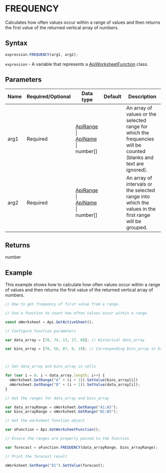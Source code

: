# FREQUENCY

Calculates how often values occur within a range of values and then returns the first value of the returned vertical array of numbers.

## Syntax

```javascript
expression.FREQUENCY(arg1, arg2);
```

`expression` - A variable that represents a [ApiWorksheetFunction](../ApiWorksheetFunction.md) class.

## Parameters

| **Name** | **Required/Optional** | **Data type** | **Default** | **Description** |
| ------------- | ------------- | ------------- | ------------- | ------------- |
| arg1 | Required | [ApiRange](../../ApiRange/ApiRange.md) \| [ApiName](../../ApiName/ApiName.md) \| number[] |  | An array of values or the selected range for which the frequencies will be counted (blanks and text are ignored). |
| arg2 | Required | [ApiRange](../../ApiRange/ApiRange.md) \| [ApiName](../../ApiName/ApiName.md) \| number[] |  | An array of intervals or the selected range into which the values in the first range will be grouped. |

## Returns

number

## Example

This example shows how to calculate how often values occur within a range of values and then returns the first value of the returned vertical array of numbers.

```javascript editor-xlsx
// How to get frequency of first value from a range.

// Use a function to count how often values occur within a range.

const oWorksheet = Api.GetActiveSheet();

// Configure function parameters

var data_array = [78, 74, 13, 17, 60]; // Historical data_array

var bins_array = [78, 56, 87, 0, 19]; // Corresponding bins_array in Excel serial number format



// Set data_array and bins_array in cells

for (var i = 0; i < data_array.length; i++) {
  oWorksheet.GetRange("A" + (i + 1)).SetValue(bins_array[i])
  oWorksheet.GetRange("B" + (i + 1)).SetValue(data_array[i]);
}

// Get the ranges for data_array and bins_array

var data_arrayRange = oWorksheet.GetRange("A1:A5");
var bins_arrayRange = oWorksheet.GetRange("B1:B5");

// Get the worksheet function object

var oFunction = Api.GetWorksheetFunction();

// Ensure the ranges are properly passed to the function

var forecast = oFunction.FREQUENCY(data_arrayRange, bins_arrayRange);

// Print the forecast result

oWorksheet.GetRange("D1").SetValue(forecast);

```
